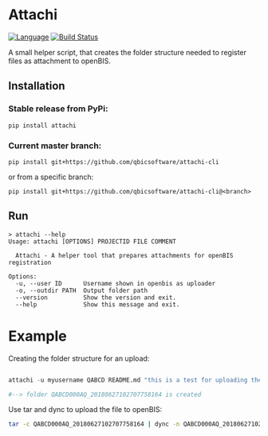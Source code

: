 # Attachi
[![Language](https://img.shields.io/github/languages/top/qbicsoftware/attachi-cli.svg)](https://img.shields.io/github/languages/top/qbicsoftware/attachi-cli.svg)
[![Build Status](https://travis-ci.org/qbicsoftware/attachi-cli.svg?branch=master)](https://travis-ci.org/qbicsoftware/attachi-cli)


A small helper script, that creates the folder structure needed to register files as attachment to openBIS.

## Installation

### Stable release from PyPi:

``pip install attachi``

### Current master branch:

``pip install git+https://github.com/qbicsoftware/attachi-cli``

or from a specific branch:

``pip install git+https://github.com/qbicsoftware/attachi-cli@<branch>``

## Run

```pyhton
> attachi --help
Usage: attachi [OPTIONS] PROJECTID FILE COMMENT

  Attachi - A helper tool that prepares attachments for openBIS registration

Options:
  -u, --user ID      Username shown in openbis as uploader
  -o, --outdir PATH  Output folder path
  --version          Show the version and exit.
  --help             Show this message and exit.

```
# Example

Creating the folder structure for an upload:

```python

attachi -u myusername QABCD README.md "this is a test for uploading the readme file"

#--> folder QABCD000AQ_20180627102707758164 is created
```

Use tar and dync to upload the file to openBIS:

```bash
tar -c QABCD000AQ_20180627102707758164 | dync -n QABCD000AQ_20180627102707758164.tar -k untar:True data.qbic.uni-tuebingen.de
```


